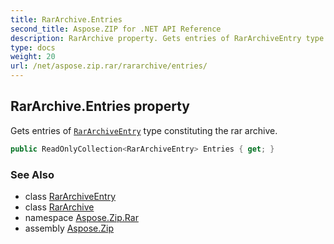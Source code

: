 ```yaml
---
title: RarArchive.Entries
second_title: Aspose.ZIP for .NET API Reference
description: RarArchive property. Gets entries of RarArchiveEntry type constituting the rar archive
type: docs
weight: 20
url: /net/aspose.zip.rar/rararchive/entries/
---
```

## RarArchive.Entries property

Gets entries of [`RarArchiveEntry`](../../rararchiveentry/) type constituting the rar archive.

```csharp
public ReadOnlyCollection<RarArchiveEntry> Entries { get; }
```

### See Also

* class [RarArchiveEntry](../../rararchiveentry/)
* class [RarArchive](../)
* namespace [Aspose.Zip.Rar](../../rararchive/)
* assembly [Aspose.Zip](../../../)


